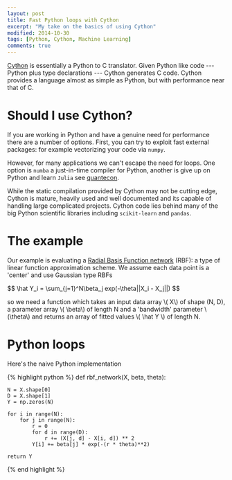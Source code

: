 ```yaml
---
layout: post
title: Fast Python loops with Cython
excerpt: "My take on the basics of using Cython"
modified: 2014-10-30
tags: [Python, Cython, Machine Learning]
comments: true
---
```


[Cython](http://cython.org) is essentially a Python to C translator. Given Python like code ---  Python plus type declarations --- Cython generates C code. Cython provides a language almost as simple as Python, but with performance near that of C.  

# Should I use Cython?

If you are working in Python and have a genuine need for performance there are a number of options. First, you can try to exploit fast external packages: for example vectorizing your code via `numpy`. 

However, for many applications we can't escape the need for loops. One option is `numba` a just-in-time compiler for Python, another is give up on Python and learn `Julia` see [quantecon](http://quant-econ.net/python_or_julia.html).  

While the static compilation provided by Cython may not be cutting edge, Cython is mature, heavily used and well documented and its capable of handling large complicated projects. Cython code lies behind many of the big Python scientific libraries including `scikit-learn` and `pandas`.

# The example

Our example is evaluating a [Radial Basis Function network](http://en.wikipedia.org/wiki/Radial_basis_function_network) (RBF): a type of linear function approximation scheme. We assume each data point is a 'center' and use Gaussian type RBFs

<div>$$  \hat Y_i = \sum_{j=1}^N\beta_j exp(-\theta||X_i - X_j||) $$</div>

so we need a function which takes an input data array \\( X\\) of shape (N, D), a parameter array \\( \beta\\) of length N and a 'bandwidth' parameter \\(\theta\\) and returns an array of fitted values \\(  \hat Y \\) of length N. 

# Python loops

Here's the naive Python implementation

{% highlight python %}
def rbf_network(X, beta, theta):

    N = X.shape[0]
    D = X.shape[1]
    Y = np.zeros(N)

    for i in range(N):
        for j in range(N):
            r = 0
            for d in range(D):
                r += (X[j, d] - X[i, d]) ** 2
            Y[i] += beta[j] * exp(-(r * theta)**2)

    return Y
{% end highlight %}
